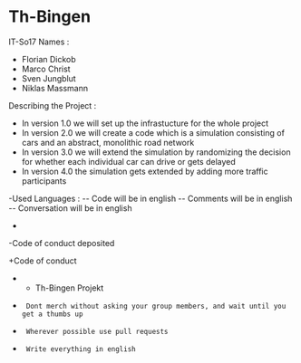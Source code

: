 # Th-Bingen
IT-So17
Names : 
- Florian Dickob 
- Marco Christ 
- Sven Jungblut 
- Niklas Massmann

Describing the Project :
- In version 1.0 we will set up the infrastucture for the whole project 
- In version 2.0 we will create a code which is a simulation consisting of cars and an abstract, monolithic road network
- In version 3.0 we will extend the simulation by randomizing the decision for whether each individual car can drive or gets delayed
- In version 4.0 the simulation gets extended by adding more traffic participants

-Used Languages :
-- Code will be in english
-- Comments will be in english
-- Conversation will be in english
 
-
-Code of conduct deposited

      
+Code of conduct 
+  - Th-Bingen Projekt 
+      Dont merch without asking your group members, and wait until you get a thumbs up
+      Wherever possible use pull requests
+      Write everything in english
